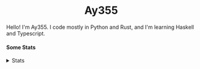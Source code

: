 <h1 align="center"><b>Ay355</b></h1>


Hello! I'm Ay355. I code mostly in Python and Rust, and I'm learning Haskell and Typescript.


#### Some Stats


<details>
<summary>Stats</summary>
<br>
 
<a href="https://github.com/Ay-355">
 <img align="center" src="https://github-readme-stats.vercel.app/api?username=Ay-355&theme=tokyonight&show_icons=true&count_private=true&hide_border=true" />
</a><a href="https://github.com/Ay-355">
  <img align="center" src="https://github-readme-stats.vercel.app/api/top-langs/?username=Ay-355&hide=toml,yaml,cmake&layout=compact&langs_count=8&theme=tokyonight&hide_border=true" />
</a>

 
&nbsp; <!-- Space character to put some space between the different stat types. -->

 
<!--START_SECTION:waka-->
![Code Time](http://img.shields.io/badge/Code%20Time-270%20hrs%203%20mins-blue)

**🐱 My GitHub Data** 

> 🏆 115 Contributions in the Year 2022
 > 
> 📦 1.3 kB Used in GitHub's Storage 
 > 
> 🚫 Not Opted to Hire
 > 
> 📜 11 Public Repositories 
 > 
> 🔑 3 Private Repositories  
 > 
**I'm a Night 🦉** 

```text
🌞 Morning    18 commits     ██░░░░░░░░░░░░░░░░░░░░░░░   9.63% 
🌆 Daytime    73 commits     █████████░░░░░░░░░░░░░░░░   39.04% 
🌃 Evening    92 commits     ████████████░░░░░░░░░░░░░   49.2% 
🌙 Night      4 commits      ░░░░░░░░░░░░░░░░░░░░░░░░░   2.14%

```
📅 **I'm Most Productive on Monday** 

```text
Monday       32 commits     ████░░░░░░░░░░░░░░░░░░░░░   17.11% 
Tuesday      30 commits     ████░░░░░░░░░░░░░░░░░░░░░   16.04% 
Wednesday    30 commits     ████░░░░░░░░░░░░░░░░░░░░░   16.04% 
Thursday     22 commits     ███░░░░░░░░░░░░░░░░░░░░░░   11.76% 
Friday       22 commits     ███░░░░░░░░░░░░░░░░░░░░░░   11.76% 
Saturday     30 commits     ████░░░░░░░░░░░░░░░░░░░░░   16.04% 
Sunday       21 commits     ██░░░░░░░░░░░░░░░░░░░░░░░   11.23%

```


📊 **This Week I Spent My Time On** 

```text
💬 Programming Languages: 
No Activity Tracked This Week

🔥 Editors: 
No Activity Tracked This Week

🐱‍💻 Projects: 
No Activity Tracked This Week

💻 Operating System: 
No Activity Tracked This Week

```

**I Mostly Code in Python** 

```text
Python                   8 repos             ██████████████████░░░░░░░   72.73% 
HTML                     1 repo              ██░░░░░░░░░░░░░░░░░░░░░░░   9.09% 
C++                      1 repo              ██░░░░░░░░░░░░░░░░░░░░░░░   9.09% 
Rust                     1 repo              ██░░░░░░░░░░░░░░░░░░░░░░░   9.09%

```



 Last Updated on 20/12/2022 12:56:24 UTC
<!--END_SECTION:waka-->
</details>
